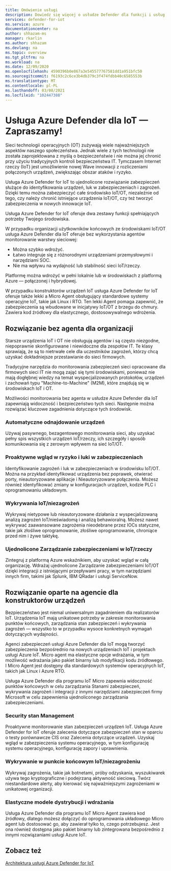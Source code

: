 ```yaml
---
title: Omówienie usługi
description: Dowiedz się więcej o usłudze Defender dla funkcji i usług IoT oraz zapoznaj się ze sposobem, w jaki usługa Defender for IoT oferuje kompleksowe zabezpieczenia IoT.
services: defender-for-iot
ms.service: azure
documentationcenter: na
author: shhazam-ms
manager: rkarlin
ms.author: shhazam
ms.devlang: na
ms.topic: overview
ms.tgt_pltfrm: na
ms.workload: na
ms.date: 12/09/2020
ms.openlocfilehash: 4590396b0e867a3e545577767581dd1a951bfc50
ms.sourcegitcommit: f6193c2c6ce3b4db379c3f474fdbb40c6585553b
ms.translationtype: MT
ms.contentlocale: pl-PL
ms.lasthandoff: 03/08/2021
ms.locfileid: "102447388"
---
```

# <a name="welcome-to-azure-defender-for-iot"></a>Usługa Azure Defender dla IoT — Zapraszamy!

Sieci technologii operacyjnych (OT) zużywają wiele najważniejszych aspektów naszego społeczeństwa. Jednak wiele z tych technologii nie została zaprojektowana z myślą o bezpieczeństwie i nie można jej chronić przy użyciu tradycyjnych kontroli bezpieczeństwa IT. Tymczasem Internet rzeczy (IoT) jest umożliwienie nowej Wave innowacji z rozliczeniami połączonych urządzeń, zwiększając obszar ataków i ryzyko.  

Usługa Azure Defender for IoT to ujednolicone rozwiązanie zabezpieczeń służące do identyfikowania urządzeń, luk w zabezpieczeniach i zagrożeń. Dzięki temu można zabezpieczyć całe środowisko IoT/OT, niezależnie od tego, czy należy chronić istniejące urządzenia IoT/OT, czy też tworzyć zabezpieczenia w nowych innowacje IoT.  

Usługa Azure Defender for IoT oferuje dwa zestawy funkcji spełniających potrzeby Twojego środowiska.

W przypadku organizacji użytkowników końcowych ze środowiskami IoT/OT usługa Azure Defender dla IoT oferuje bez wykorzystania agentów monitorowanie warstwy sieciowej:

- Można szybko wdrożyć.
- Łatwo integruje się z różnorodnymi urządzeniami przemysłowymi i narzędziami SOC.
- Nie ma wpływu na wydajność lub stabilność sieci IoT/rzeczy. 

Platformę można wdrożyć w pełni lokalnie lub w środowiskach z platformą Azure — połączonej i hybrydowej.  

W przypadku konstruktorów urządzeń IoT usługa Azure Defender for IoT oferuje także lekki a Micro Agent obsługujący standardowe systemy operacyjne IoT, takie jak Linux i RTO. Ten lekki Agent pomaga zapewnić, że zabezpieczenia są wbudowane w inicjatywy IoT/OT z brzegu do chmury. Zawiera kod źródłowy dla elastycznego, dostosowywalnego wdrożenia. 

## <a name="agentless-solution-for-organizations"></a>Rozwiązanie bez agenta dla organizacji 

Starsze urządzenia IoT i OT nie obsługują agentów i są często niezgodne, niepoprawnie skonfigurowane i niewidoczne dla zespołów IT. Te klasy sprawiają, że są to nietrwałe cele dla uczestników zagrożeń, którzy chcą uzyskać dokładniejsze przestawianie do sieci firmowych. 

Tradycyjne narzędzia do monitorowania zabezpieczeń sieci opracowane dla firmowych sieci IT nie mogą zająć się tymi środowiskami, ponieważ nie mają dogłębnej wiedzy na temat wyspecjalizowanych protokołów, urządzeń i zachowań typu "Machine-to-Machine" (M2M), które znajdują się w środowiskach IoT i OT. 

Możliwości monitorowania bez agenta w usłudze Azure Defender dla IoT zapewniają widoczność i bezpieczeństwo tych sieci. Następnie można rozwiązać kluczowe zagadnienia dotyczące tych środowisk. 

### <a name="automatic-device-discovery"></a>Automatyczne odnajdowanie urządzeń  

Używaj pasywnego, bezagentowego monitorowania sieci, aby uzyskać pełny spis wszystkich urządzeń IoT/rzeczy, ich szczegóły i sposób komunikowania się z zerowym wpływem na sieć IoT/OT.  

### <a name="proactive-visibility-into-risk-and-vulnerabilities"></a>Proaktywne wgląd w ryzyko i luki w zabezpieczeniach
 
Identyfikowanie zagrożeń i luk w zabezpieczeniach w środowisku IoT/OT. Można na przykład identyfikować urządzenia bez poprawek, otwierać porty, nieautoryzowane aplikacje i Nieautoryzowane połączenia. Możesz również identyfikować zmiany w konfiguracjach urządzeń, kodzie PLC i oprogramowaniu układowym. 

### <a name="iotot-threat-detection"></a>Wykrywania IoT/niezagrożeń  

Wykrywaj nietypowe lub nieautoryzowane działania z wyspecjalizowaną analizą zagrożeń IoT/nieświadomą i analizą behawioralną. Możesz nawet wykrywać zaawansowane zagrożenia nieodebrane przez IOCs statyczne, takie jak złośliwe oprogramowanie, złośliwe oprogramowanie, chroniące przed nim i żywe taktykę. 

### <a name="unified-security-management-across-iotot"></a>Ujednolicone Zarządzanie zabezpieczeniami w IoT/rzeczy

Zintegruj z platformą Azure wskaźnikiem, aby uzyskać wgląd w całą organizację. Wdrażaj ujednolicone Zarządzanie zabezpieczeniami IoT/OT dzięki integracji z istniejącymi przepływami pracy, w tym narzędziami innych firm, takimi jak Splunk, IBM QRadar i usługi ServiceNow. 

## <a name="agent-based-solution-for-device-builders"></a>Rozwiązanie oparte na agencie dla konstruktorów urządzeń 

Bezpieczeństwo jest niemal uniwersalnym zagadnieniem dla realizatorów IoT. Urządzenia IoT mają unikatowe potrzeby w zakresie monitorowania punktów końcowych, zarządzania stan zabezpieczeń i wykrywania zagrożeń — wszystko to w przypadku wysoce konkretnych wymagań dotyczących wydajności. 

Agenci zabezpieczeń usługi Azure Defender dla IoT mogą tworzyć zabezpieczenia bezpośrednio na nowych urządzeniach IoT i projektach usługi Azure IoT. Micro agent ma elastyczne opcje wdrażania, w tym możliwość wdrażania jako pakiet binarny lub modyfikacji kodu źródłowego. I Micro Agent jest dostępny dla standardowych systemów operacyjnych IoT, takich jak Linux i Azure RTO.  

Usługa Azure Defender dla programu IoT Micro zapewnia widoczność punktów końcowych w celu zarządzania Stanami zabezpieczeń, wykrywania zagrożeń i integracji z innymi narzędziami zabezpieczeń firmy Microsoft w celu zapewnienia ujednoliconego zarządzania zabezpieczeniami. 

### <a name="security-posture-management"></a>Security stan Management

Proaktywne monitorowanie stan zabezpieczeń urządzeń IoT. Usługa Azure Defender for IoT oferuje zalecenia dotyczące zabezpieczeń stan w oparciu o testy porównawcze CIS oraz Zalecenia dotyczące urządzeń. Uzyskaj wgląd w zabezpieczenia systemu operacyjnego, w tym konfigurację systemu operacyjnego, konfigurację zapory i uprawnienia. 

### <a name="endpoint-iotot-threat-detection"></a>Wykrywanie w punkcie końcowym IoT/niezagrożeniu

Wykrywaj zagrożenia, takie jak botnetami, próby odzyskania, wyszukiwarek używa tego kryptograficzne i podejrzaną aktywność sieciową. Twórz niestandardowe alerty, aby kierować się najważniejszymi zagrożeniami w unikatowej organizacji. 

### <a name="flexible-distribution-and-deployment-models"></a>Elastyczne modele dystrybucji i wdrażania 

Usługa Azure Defender dla programu IoT Micro Agent zawiera kod źródłowy, dlatego możesz dołączyć do oprogramowania układowego Micro agent lub dostosować go, aby zawierał tylko to, czego potrzebujesz. Jest ona również dostępna jako pakiet binarny lub zintegrowana bezpośrednio z innymi rozwiązaniami usługi Azure IoT. 

## <a name="see-also"></a>Zobacz też

[Architektura usługi Azure Defender for IoT](architecture.md)